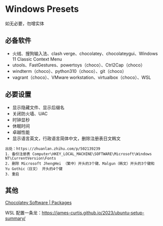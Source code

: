 # Windows Presets

如无必要，勿增实体

## 必备软件
- 火绒、搜狗输入法、clash verge、chocolatey、chocolateygui、Windows 11 Classic Context Menu
- utools、FastGestures、powertoys（choco）、Ctrl2Cap（choco）
- windterm（choco）、python310（choco）、git（choco）
- vagrant（choco）、VMware workstation、virtualbox（choco）、WSL

## 必要设置
- 显示隐藏文件、显示后缀名
- 关闭防火墙、UAC
- 时钟显秒
- 休眠时间
- 卓越性能
- 显示语言英文，行政语言简体中文，删除注册表日文韩文
```
出处：https://zhuanlan.zhihu.com/p/502139239
1. 备份注册表 Computer\HKEY_LOCAL_MACHINE\SOFTWARE\Microsoft\Windows NT\CurrentVersion\Fonts
2. 删除 Microsoft JhengHei （繁中）开头的3个键、Malgun（韩文）开头的3个键和 Yu Gothic（日文） 开头的4个键
3. 重启
```

## 其他

[Chocolatey Software | Packages](https://community.chocolatey.org/packages)

WSL 配置一条龙：https://james-curtis.github.io/2023/ubuntu-setup-summary/
